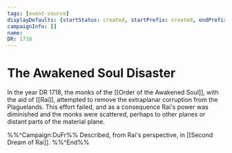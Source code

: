 ```yaml
---
tags: [event-source]
displayDefaults: {startStatus: created, startPrefix: created, endPrefix: destroyed, endStatus: destroyed}
campaignInfo: []
name:
DR: 1718
---
```

# The Awakened Soul Disaster

In the year DR 1718, the monks of the [[Order of the Awakened Soul]], with the aid of [[Rai]], attempted to remove the extraplanar corruption from the Plaguelands. This effort failed, and as a consequence Rai's power was diminished and the monks were scattered, perhaps to other planes or distant parts of the material plane.

%%^Campaign:DuFr%%
Described, from Rai's perspective, in [[Second Dream of Rai]]. 
%%^End%%